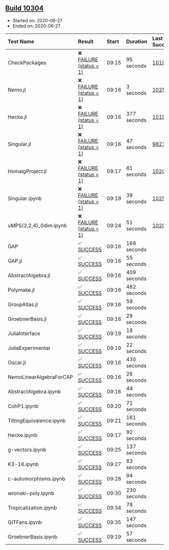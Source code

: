 ## [Build 10304](https://oscarci.mathematik.uni-kl.de/job/oscar/10304/)

* Started on: 2020-06-27
* Ended on: 2020-06-27

| Test Name    | Result | Start | Duration | Last Success | First Failure |
|:-------------|:-------|:------|:---------|:-------------|:--------------|
| CheckPackages | ❌ [FAILURE (status = 1)](https://oscarci.mathematik.uni-kl.de/job/oscar/10304/artifact/logs/build-10304/CheckPackages.log) | 09:15 | 95 seconds | [10197](https://oscarci.mathematik.uni-kl.de/job/oscar/10197/) | [10198](https://oscarci.mathematik.uni-kl.de/job/oscar/10198/) |
| Nemo.jl | ❌ [FAILURE (status = 1)](https://oscarci.mathematik.uni-kl.de/job/oscar/10304/artifact/logs/build-10304/Nemo.jl.log) | 09:16 | 3 seconds | [10252](https://oscarci.mathematik.uni-kl.de/job/oscar/10252/) | [10253](https://oscarci.mathematik.uni-kl.de/job/oscar/10253/) |
| Hecke.jl | ❌ [FAILURE (status = 1)](https://oscarci.mathematik.uni-kl.de/job/oscar/10304/artifact/logs/build-10304/Hecke.jl.log) | 09:16 | 377 seconds | [10197](https://oscarci.mathematik.uni-kl.de/job/oscar/10197/) | [10198](https://oscarci.mathematik.uni-kl.de/job/oscar/10198/) |
| Singular.jl | ❌ [FAILURE (status = 1)](https://oscarci.mathematik.uni-kl.de/job/oscar/10304/artifact/logs/build-10304/Singular.jl.log) | 09:16 | 47 seconds | [9821](https://oscarci.mathematik.uni-kl.de/job/oscar/9821/) | [9822](https://oscarci.mathematik.uni-kl.de/job/oscar/9822/) |
| HomalgProject.jl | ❌ [FAILURE (status = 1)](https://oscarci.mathematik.uni-kl.de/job/oscar/10304/artifact/logs/build-10304/HomalgProject.jl.log) | 09:17 | 81 seconds | [10209](https://oscarci.mathematik.uni-kl.de/job/oscar/10209/) | [10210](https://oscarci.mathematik.uni-kl.de/job/oscar/10210/) |
| Singular.ipynb | ❌ [FAILURE (status = 1)](https://oscarci.mathematik.uni-kl.de/job/oscar/10304/artifact/logs/build-10304/Singular.ipynb.log) | 09:19 | 39 seconds | [10252](https://oscarci.mathematik.uni-kl.de/job/oscar/10252/) | [10253](https://oscarci.mathematik.uni-kl.de/job/oscar/10253/) |
| uMPS(2,2,4)_0dim.ipynb | ❌ [FAILURE (status = 1)](https://oscarci.mathematik.uni-kl.de/job/oscar/10304/artifact/logs/build-10304/uMPS-2-2-4-_0dim.ipynb.log) | 09:24 | 51 seconds | [10209](https://oscarci.mathematik.uni-kl.de/job/oscar/10209/) | [10210](https://oscarci.mathematik.uni-kl.de/job/oscar/10210/) |
| GAP | ✅ [SUCCESS](https://oscarci.mathematik.uni-kl.de/job/oscar/10304/artifact/logs/build-10304/GAP.log) | 09:16 | 168 seconds |  |  |
| GAP.jl | ✅ [SUCCESS](https://oscarci.mathematik.uni-kl.de/job/oscar/10304/artifact/logs/build-10304/GAP.jl.log) | 09:16 | 55 seconds |  |  |
| AbstractAlgebra.jl | ✅ [SUCCESS](https://oscarci.mathematik.uni-kl.de/job/oscar/10304/artifact/logs/build-10304/AbstractAlgebra.jl.log) | 09:16 | 409 seconds |  |  |
| Polymake.jl | ✅ [SUCCESS](https://oscarci.mathematik.uni-kl.de/job/oscar/10304/artifact/logs/build-10304/Polymake.jl.log) | 09:16 | 482 seconds |  |  |
| GroupAtlas.jl | ✅ [SUCCESS](https://oscarci.mathematik.uni-kl.de/job/oscar/10304/artifact/logs/build-10304/GroupAtlas.jl.log) | 09:16 | 59 seconds |  |  |
| GroebnerBasis.jl | ✅ [SUCCESS](https://oscarci.mathematik.uni-kl.de/job/oscar/10304/artifact/logs/build-10304/GroebnerBasis.jl.log) | 09:16 | 29 seconds |  |  |
| JuliaInterface | ✅ [SUCCESS](https://oscarci.mathematik.uni-kl.de/job/oscar/10304/artifact/logs/build-10304/JuliaInterface.log) | 09:19 | 18 seconds |  |  |
| JuliaExperimental | ✅ [SUCCESS](https://oscarci.mathematik.uni-kl.de/job/oscar/10304/artifact/logs/build-10304/JuliaExperimental.log) | 09:19 | 22 seconds |  |  |
| Oscar.jl | ✅ [SUCCESS](https://oscarci.mathematik.uni-kl.de/job/oscar/10304/artifact/logs/build-10304/Oscar.jl.log) | 09:16 | 430 seconds |  |  |
| NemoLinearAlgebraForCAP | ✅ [SUCCESS](https://oscarci.mathematik.uni-kl.de/job/oscar/10304/artifact/logs/build-10304/NemoLinearAlgebraForCAP.log) | 09:16 | 26 seconds |  |  |
| AbstractAlgebra.ipynb | ✅ [SUCCESS](https://oscarci.mathematik.uni-kl.de/job/oscar/10304/artifact/logs/build-10304/AbstractAlgebra.ipynb.log) | 09:16 | 44 seconds |  |  |
| CohP1.ipynb | ✅ [SUCCESS](https://oscarci.mathematik.uni-kl.de/job/oscar/10304/artifact/logs/build-10304/CohP1.ipynb.log) | 09:20 | 71 seconds |  |  |
| TiltingEquivalence.ipynb | ✅ [SUCCESS](https://oscarci.mathematik.uni-kl.de/job/oscar/10304/artifact/logs/build-10304/TiltingEquivalence.ipynb.log) | 09:21 | 161 seconds |  |  |
| Hecke.ipynb | ✅ [SUCCESS](https://oscarci.mathematik.uni-kl.de/job/oscar/10304/artifact/logs/build-10304/Hecke.ipynb.log) | 09:17 | 92 seconds |  |  |
| g-vectors.ipynb | ✅ [SUCCESS](https://oscarci.mathematik.uni-kl.de/job/oscar/10304/artifact/logs/build-10304/g-vectors.ipynb.log) | 09:25 | 137 seconds |  |  |
| K3-16.ipynb | ✅ [SUCCESS](https://oscarci.mathematik.uni-kl.de/job/oscar/10304/artifact/logs/build-10304/K3-16.ipynb.log) | 09:27 | 63 seconds |  |  |
| c-automorphisms.ipynb | ✅ [SUCCESS](https://oscarci.mathematik.uni-kl.de/job/oscar/10304/artifact/logs/build-10304/c-automorphisms.ipynb.log) | 09:28 | 94 seconds |  |  |
| wronski-poly.ipynb | ✅ [SUCCESS](https://oscarci.mathematik.uni-kl.de/job/oscar/10304/artifact/logs/build-10304/wronski-poly.ipynb.log) | 09:30 | 230 seconds |  |  |
| Tropicalization.ipynb | ✅ [SUCCESS](https://oscarci.mathematik.uni-kl.de/job/oscar/10304/artifact/logs/build-10304/Tropicalization.ipynb.log) | 09:34 | 78 seconds |  |  |
| GITFans.ipynb | ✅ [SUCCESS](https://oscarci.mathematik.uni-kl.de/job/oscar/10304/artifact/logs/build-10304/GITFans.ipynb.log) | 09:35 | 147 seconds |  |  |
| GroebnerBasis.ipynb | ✅ [SUCCESS](https://oscarci.mathematik.uni-kl.de/job/oscar/10304/artifact/logs/build-10304/GroebnerBasis.ipynb.log) | 09:19 | 57 seconds |  |  |
